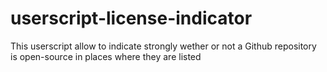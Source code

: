 # userscript-license-indicator
This userscript allow to indicate strongly wether or not a Github repository is open-source in places where they are listed
